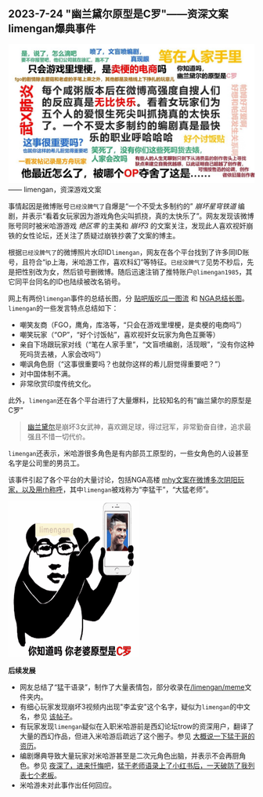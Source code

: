 ## 2023-7-24 "幽兰黛尔原型是C罗"——资深文案limengan爆典事件
![limengan语录 version 1](./meme/大猛干典王%20ver.1.jpg)
—— limengan，资深游戏文案

事情起因是微博账号`已经没脾气了`自爆是“一个不受太多制约的” *崩坏星穹铁道* 编剧，并表示“看着女玩家因为游戏角色尖叫抓挠，真的太快乐了”。网友发现该微博账号同时被米哈游游戏 *绝区零* 的主美和 *崩坏3* 的文案关注，发现此人喜欢视奸崩铁的女性论坛，还关注了质疑过崩铁抄袭了文案的博主。

根据`已经没脾气了`的微博照片水印ID`limengan`，网友在各个平台找到了许多同ID账号，且符合“ip上海，米哈游工作，喜欢科幻”等特征。`已经没脾气了`见势不秒后，先是把性别改为女，然后锁号删微博。随后迅速注销了推特账户`@limengan1985`，其它同平台同名的ID也陆续被改名销号。

网上有两份`limengan`事件的总结长图，分 [贴吧版吃瓜一图流](./limengan_summary_tieba.jpg) 和 [NGA总结长图](./limengan_summary_NGA.png)。`limengan`的一些发言特点总结如下：
- 嘲笑友商（FGO，鹰角，库洛等，“只会在游戏里埋梗，是卖梗的电商吗”）
- 嘲笑玩家（“OP”，“好个讨饭帖”，喜欢视奸女玩家为角色互撕等）
- 亲自下场跟玩家对线（“笔在人家手里”，“文盲喷编剧，活现眼”，“没有你这种死吗货去裱，人家会改吗”）
- 嘲讽角色厨（“这事很重要吗？也就你这样的希儿厨觉得重要吧？”）
- 对中国体制不满。
- 非常欣赏印度传统文化。

此外，`limengan`还在各个平台进行了大量爆料，比较知名的有“幽兰黛尔的原型是C罗”
> [幽兰黛尔](./durandal.jpg)是崩坏3女武神，喜欢踢足球，得过冠军，非常勤奋自律，追求最强且不惜一切代价。

`limengan`还表示，米哈游很多角色是有内部员工原型的，一些女角色的人设甚至名字是公司里的男员工。

该事件引起了各个平台的大量讨论，包括NGA高楼 [mhy文案在微博多次阴阳玩家，以及用rh称呼](./[不吐不快]mhy文案在微博多次阴阳玩家_以及用rh称呼/)，其中`limengan`被戏称为“李猛干”，“大猛老师”。

![limengan动图](./limengan.gif)

**后续发展**
- 网友总结了“猛干语录”，制作了大量表情包，部分收录在[/limengan/meme](./meme)文件夹内。
- 有细心玩家发现崩坏3视频内出现"李孟安"这个名字，疑似为`limengan`的中文名，参见 [该帖子](./[热点事件]噔噔噔/1.png)。
- 有玩家发现`limengan`疑似在入职米哈游前是西幻论坛trow的资深用户，翻译了大量的西幻作品，但进入米哈游后疏远了这个圈子。参见 [大概说一下猛干哥的资历](./[不吐不快]大概说一下猛干哥的资历/)。
- 编剧爆典导致大量玩家对米哈游甚至是二次元角色出脑，并表示不会再厨角色。参见 [夜深了，进来忏悔吧](./​[不吐不快]夜深了，进来忏悔吧/)，[猛干老师语录上了小红书后，一天破防了我列表七个老板](./[不吐不快]猛干老师语录上了小红书后，一天破防了我列表七个老板/)。
- 米哈游未对此事作出任何回应。

